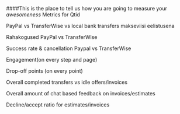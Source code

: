 ####This is the place to tell us how you are going to measure your _awesomeness_
Metrics for Qtid

PayPal vs TransferWise vs local bank transfers makseviisi eelistusena

Rahakogused PayPal vs TransferWise

Success rate & cancellation Paypal vs TransferWise

Engagement(on every step and page)

Drop-off points (on every point)

Overall completed transfers vs idle offers/invoices

Overall amount of chat based feedback on invoices/estimates 

Decline/accept ratio for estimates/invoices
